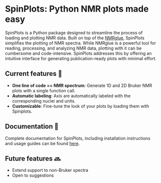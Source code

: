# SpinPlots: Python NMR plots made easy

SpinPlots is a Python package designed to streamline the process of loading and plotting NMR data. Built on top of the [NMRglue](https://www.nmrglue.com/), SpinPlots simplifies the plotting of NMR spectra. While NMRglue is a powerful tool for reading, processing, and analyzing NMR data, plotting with it can be cumbersome and code-intensive. SpinPlots addresses this by offering an intuitive interface for generating publication-ready plots with minimal effort.

## Current features 🤌
- **One line of code == NMR spectrum**: Generate 1D and 2D Bruker NMR plots with a single function call.
- **Automatic labeling**: Axis are automatically labeled with the corresponding nuclei and units.
- **Customizable**: Fine-tune the look of your plots by loading them with Spinplots.

## Documentation 📖

Complete documentation for SpinPlots, including installation instructions and usage guides can be found [here](https://carlosbornes.github.io/spinplots/).

## Future features 🔜
- Extend support to non-Bruker spectra
- Open to suggestions